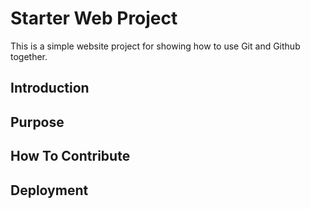 # Starter Web Project

This is a simple website project for showing how to use Git and Github together.

## Introduction

## Purpose

## How To Contribute

## Deployment